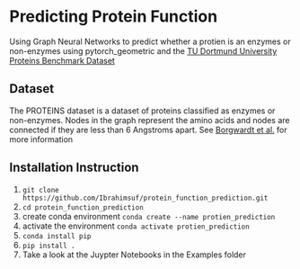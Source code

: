 # Predicting Protein Function

Using Graph Neural Networks to predict whether a protien is an enzymes or non-enzymes using pytorch_geometric and the [TU Dortmund University Proteins Benchmark Dataset](https://chrsmrrs.github.io/datasets/docs/home/)

## Dataset

The PROTEINS dataset is a dataset of proteins classified as enzymes or non-enzymes. Nodes in the graph represent the amino acids and nodes are connected if they are less than 6 Angstroms apart. See [Borgwardt et al.](https://academic.oup.com/bioinformatics/article/21/suppl_1/i47/202991?login=true) for more information

## Installation Instruction

1. `git clone https://github.com/Ibrahimsuf/protein_function_prediction.git`
2. `cd protein_function_prediction`
3. create conda environment `conda create --name protien_prediction`
4. activate the environment `conda activate protien_prediction`
5. `conda install pip`
6. `pip install .`
7. Take a look at the Juypter Notebooks in the Examples folder

